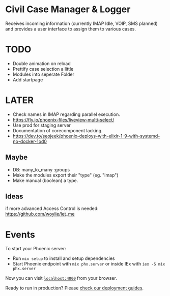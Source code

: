 # Civil Case Manager & Logger
Receives incoming information (currently IMAP Idle, VOIP, SMS planned) and provides a 
user interface to assign them to various cases. 

# TODO
* Double animation on reload
* Prettify case selection a little
* Modules into seperate Folder
* Add startpage

# LATER
* Check names in IMAP regarding parallel execution. 
* https://fly.io/phoenix-files/liveview-multi-select/
* Use prod for staging server
* Documentation of corecomponent lacking.
* https://dev.to/seojeek/phoenix-deploys-with-elixir-1-9-with-systemd-no-docker-1od0

## Maybe
* DB: many_to_many :groups
* Make the modules export their "type" (eg. "imap")
* Make manual (boolean) a type.

## Ideas
if more advanced Access Control is needed:
https://github.com/woylie/let_me


# Events

To start your Phoenix server:

  * Run `mix setup` to install and setup dependencies
  * Start Phoenix endpoint with `mix phx.server` or inside IEx with `iex -S mix phx.server`

Now you can visit [`localhost:4000`](http://localhost:4000) from your browser.

Ready to run in production? Please [check our deployment guides](https://hexdocs.pm/phoenix/deployment.html).
